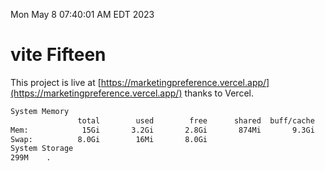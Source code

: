 Mon May  8 07:40:01 AM EDT 2023

# vite Fifteen


This project is live at [https://marketingpreference.vercel.app/](https://marketingpreference.vercel.app/) thanks to Vercel.

```bash
System Memory
               total        used        free      shared  buff/cache   available
Mem:            15Gi       3.2Gi       2.8Gi       874Mi       9.3Gi        10Gi
Swap:          8.0Gi        16Mi       8.0Gi
System Storage
299M	.
```
